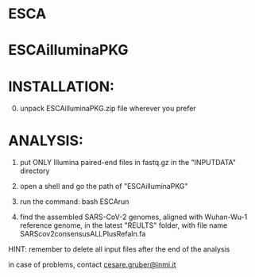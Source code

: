 # ESCA

# ESCAilluminaPKG

# INSTALLATION:
0) unpack ESCAilluminaPKG.zip file wherever you prefer 

# ANALYSIS:
1) put ONLY Illumina paired-end files in fastq.gz in the "INPUTDATA" directory
3) open a shell and go the path of "ESCAilluminaPKG"
4) run the command:
bash ESCArun

5) find the assembled SARS-CoV-2 genomes, aligned with Wuhan-Wu-1 reference genome,
in the latest "REULTS" folder, with file name SARScov2consensusALLPlusRefaln.fa

HINT: remember to delete all input files after the end of the analysis

in case of problems, contact cesare.gruber@inmi.it 


